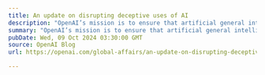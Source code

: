 ```yaml
---
title: An update on disrupting deceptive uses of AI
description: "OpenAI’s mission is to ensure that artificial general intelligence benefits all of humanity. We are dedicated to identifying, preventing, and disrupting attempts to abuse our models for harmful ends."
summary: "OpenAI’s mission is to ensure that artificial general intelligence benefits all of humanity. We are dedicated to identifying, preventing, and disrupting attempts to abuse our models for harmful ends."
pubDate: Wed, 09 Oct 2024 03:30:00 GMT
source: OpenAI Blog
url: https://openai.com/global-affairs/an-update-on-disrupting-deceptive-uses-of-ai

---
```


